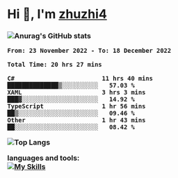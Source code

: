 
<h1 align="left">Hi 👋, I'm <a href="https://github.com/zhuzhi14/">zhuzhi4</a></h1>
<h3 align="left"🎉🎉🎇🎇😀😀A passionate frontend developer 🎉🎉🎇🎇😀😀</h3>


![Anurag's GitHub stats](https://github-readme-stats.vercel.app/api?username=zhuzhi14&show_icons=true&theme=radical)


<!--START_SECTION:waka-->

```text
From: 23 November 2022 - To: 18 December 2022

Total Time: 20 hrs 27 mins

C#                        11 hrs 40 mins  ██████████████▒░░░░░░░░░░   57.03 %
XAML                      3 hrs 3 mins    ███▓░░░░░░░░░░░░░░░░░░░░░   14.92 %
TypeScript                1 hr 56 mins    ██▒░░░░░░░░░░░░░░░░░░░░░░   09.46 %
Other                     1 hr 43 mins    ██░░░░░░░░░░░░░░░░░░░░░░░   08.42 %
```

<!--END_SECTION:waka-->
<!---
zhuzhi14/zhuzhi14 is a ✨ special ✨ repository because its `README.md` (this file) appears on your GitHub profile.
You can click the Preview link to take a look at your changes.
--->
![Top Langs](https://github-readme-stats.vercel.app/api/top-langs/?username=zhuzhi14&show_icons=true&theme=tokyonight&hide=css,html,php,javascript)


**languages and tools:**  
[![My Skills](https://skillicons.dev/icons?i=cs,dotnet,php,github,visualstudio,vscode,js,ts,go,mysql,react,vue,html,css,dart,wasm)](https://skillicons.dev)






